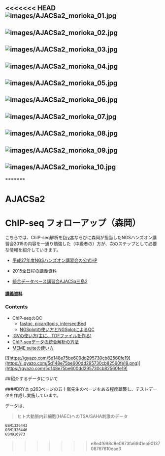 <<<<<<< HEAD
![images/AJACSa2_morioka_01.jpg](images/AJACSa2_morioka_01.jpg)
---

![images/AJACSa2_morioka_02.jpg](images/AJACSa2_morioka_02.jpg)
---

![images/AJACSa2_morioka_03.jpg](images/AJACSa2_morioka_03.jpg)
---

![images/AJACSa2_morioka_04.jpg](images/AJACSa2_morioka_04.jpg)
---

![images/AJACSa2_morioka_05.jpg](images/AJACSa2_morioka_05.jpg)
---

![images/AJACSa2_morioka_06.jpg](images/AJACSa2_morioka_06.jpg)
---

![images/AJACSa2_morioka_07.jpg](images/AJACSa2_morioka_07.jpg)
---

![images/AJACSa2_morioka_08.jpg](images/AJACSa2_morioka_08.jpg)
---

![images/AJACSa2_morioka_09.jpg](images/AJACSa2_morioka_09.jpg)
---

![images/AJACSa2_morioka_10.jpg](images/AJACSa2_morioka_10.jpg)
---
=======
# AJACSa2


# ChIP-seq フォローアップ（森岡）

こちらでは、ChIP-seq解析を[Dry本](http://tinyurl.com/hypzh9u)ならびに森岡が担当したNGSハンズオン講習会2015の内容を一通り勉強した（中級者の）方が、次のステップとして必要な情報を紹介していきます。

- [平成27年度NGSハンズオン講習会の公式HP](http://biosciencedbc.jp/human/human-resources/workshop/h27)
- [2015全日程の講義資料](http://www.iu.a.u-tokyo.ac.jp/~kadota/r_seq.html#bioinfo_ngs_sokushu_2015)

- [統合データベース講習会AJACSa三島2](http://dbcls.rois.ac.jp/archives/3094)



#### [講義資料](https://drive.google.com/folderview?id=0B4oXGzAZTVKeflotMUpIMURYTVUwXzRXT3NlRUQ4NlRtaW9HdTlwVkI2ZHMwN1VrVlhqVkE&usp=sharing)


### Contents
- ChIP-seqのQC
	- [fastqc, picardtools, intersectBed](https://github.com/suimye/NGS_handson2015/wiki/NGS_beginner)
	- [NGSplotの使い方とNGSplotによるQC](https://github.com/suimye/NGS_handson2015/wiki/NGSplotsOnBiolinux8)
- [IGVの使い方(主に、TDFファイルを作る)](https://github.com/suimye/NGS_handson2015/wiki/ChIP-seq%E3%83%87%E3%83%BC%E3%82%BF%E3%81%AE%E5%8F%AF%E8%A6%96%E5%8C%96)
- [ChIP-seqデータの統合解析の方法](https://github.com/suimye/NGS_handson2015/wiki/Homer_Data_integration)
- [MEME suiteの使い方](https://github.com/suimye/NGS_handson2015/wiki/PeakCallAndMDA)

[![https://gyazo.com/5d148e75be600dd295730cb82560fe19](https://i.gyazo.com/5d148e75be600dd295730cb82560fe19.png)](https://gyazo.com/5d148e75be600dd295730cb82560fe19)



##紹介するデータについて

####DRY本 p263ページの五十嵐先生のページをある程度踏襲し、テストデータを作成し実施しています。

データは、
>ヒト大動脈内非細胞(HAEC)へのTSA/SAHA刺激のデータ

```
GSM1326443
GSM1326446
GSM916973
```


>>>>>>> e8e4f698d8e0873fa6941ea9013708767610eae3

